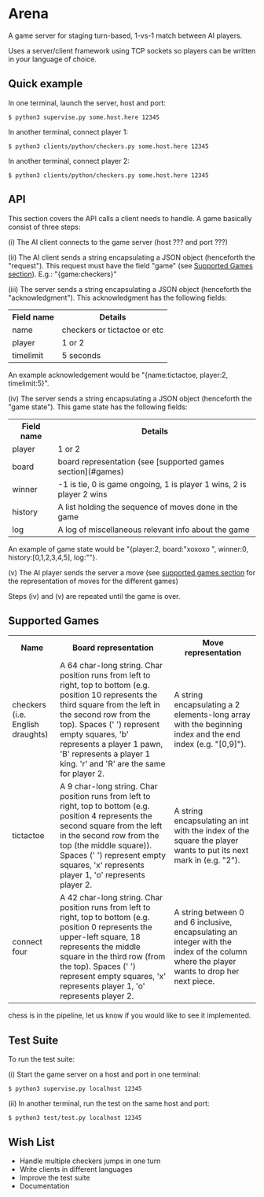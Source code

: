 # Arena

A game server for staging turn-based, 1-vs-1 match between AI players.

Uses a server/client framework using TCP sockets so players can be written in your language of choice.

## Quick example

In one terminal, launch the server, host and port:

`$ python3 supervise.py some.host.here 12345`

In another terminal, connect player 1:

`$ python3 clients/python/checkers.py some.host.here 12345`

In another terminal, connect player 2:

`$ python3 clients/python/checkers.py some.host.here 12345`

## API

This section covers the API calls a client needs to handle. A game basically consist of three steps:

(i) The AI client connects to the game server (host ??? and port ???)

(ii) The AI client sends a string encapsulating a JSON object (henceforth the "request"). This request must have the field "game" (see [Supported Games section](#games)). E.g.: "{game:checkers}" 

(iii) The server sends a string encapsulating a JSON object (henceforth the "acknowledgment"). This acknowledgment has the following fields:

<table>
  <tr>
    <th>Field name</th><th>Details</th>
  </tr>
  <tr>
    <td>name</td><td>checkers or tictactoe or etc</td>
  </tr>
  <tr>
    <td>player</td><td>1 or 2</td>
  </tr>
  <tr>
    <td>timelimit</td><td>5 seconds</td>
  </tr>
</table>

An example acknowledgement would be "{name:tictactoe, player:2, timelimit:5}".

(iv) The server sends a string encapsulating a JSON object (henceforth the "game state"). This game state has the following fields:
<table>
  <tr>
    <th>Field name</th><th>Details</th>
  </tr>
  <tr>
    <td>player</td><td>1 or 2</td>
  </tr>
  <tr>
    <td>board</td><td>board representation (see [supported games section](#games)</td>
  </tr>
  <tr>
    <td>winner</td><td>-1 is tie, 0 is game ongoing, 1 is player 1 wins, 2 is player 2 wins</td>
  </tr>
  <tr>
    <td>history</td><td>A list holding the sequence of moves done in the game</td>
  </tr>
  <tr>
    <td>log</td><td>A log of miscellaneous relevant info about the game</td>
  </tr>
</table>

An example of game state would be "{player:2, board:"xoxoxo   ", winner:0, history:[0,1,2,3,4,5], log:""}.

(v) The AI player sends the server a move (see [supported games section](#games) for the representation of moves for the different games)

Steps (iv) and (v) are repeated until the game is over.

## Supported Games <a id=games></a>

<table>
  <tr>
    <th>Name</th><th>Board representation</th><th>Move representation</th>
  </tr>
  <tr>
    <td>checkers (i.e. English draughts)</td>
    <td>A 64 char-long string. Char position runs from left to right, top to bottom (e.g. position 10 represents the third square from the left in the second row from the top). Spaces (' ') represent empty squares, 'b' represents a player 1 pawn, 'B' represents a player 1 king. 'r' and 'R' are the same for player 2.</td>
    <td>A string encapsulating a 2 elements-long array with the beginning index and the end index (e.g. "[0,9]").</td>
  </tr>
  <tr>
    <td>tictactoe</td>
    <td>A 9 char-long string. Char position runs from left to right, top to bottom (e.g. position 4 represents the second square from the left in the second row from the top (the middle square)). Spaces (' ') represent empty squares, 'x' represents player 1, 'o' represents player 2.</td>
    <td>A string encapsulating an int with the index of the square the player wants to put its next mark in (e.g. "2").</td>
  </tr>
  <tr>
    <td>connect four</td>
    <td>A 42 char-long string. Char position runs from left to right, top to bottom (e.g. position 0 represents the upper-left square, 18 represents the middle square in the third row (from the top). Spaces (' ') represent empty squares, 'x' represents player 1, 'o' represents player 2.</td>
    <td>A string between 0 and 6 inclusive, encapsulating an integer with the index of the column where the player wants to drop her next piece.</td>
  </tr>
</table>

chess is in the pipeline, let us know if you would like to see it implemented.

## Test Suite

To run the test suite:

(i) Start the game server on a host and port in one terminal:

`$ python3 supervise.py localhost 12345`

(ii) In another terminal, run the test on the same host and port:

`$ python3 test/test.py localhost 12345`

## Wish List
* Handle multiple checkers jumps in one turn 
* Write clients in different languages
* Improve the test suite
* Documentation


